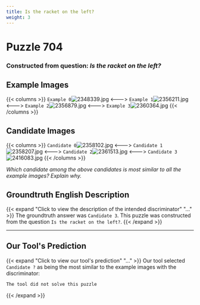 ```yaml
---
title: Is the racket on the left?
weight: 3
---
```


# Puzzle 704
### Constructed from question: _Is the racket on the left?_


## Example Images
{{< columns >}}
`Example 0`![2348339.jpg](/gqa_images/2348339.jpg)
<--->
`Example 1`![2356211.jpg](/gqa_images/2356211.jpg)
<--->
`Example 2`![2356879.jpg](/gqa_images/2356879.jpg)
<--->
`Example 3`![2360364.jpg](/gqa_images/2360364.jpg)
{{< /columns >}}

## Candidate Images
{{< columns >}}
`Candidate 0`![2358102.jpg](/gqa_images/2358102.jpg)
<--->
`Candidate 1`![2358207.jpg](/gqa_images/2358207.jpg)
<--->
`Candidate 2`![2361513.jpg](/gqa_images/2361513.jpg)
<--->
`Candidate 3`![2416083.jpg](/gqa_images/2416083.jpg)
{{< /columns >}}

*Which candidate among the above candidates is most similar to all the example images? Explain why.*

## Groundtruth English Description

{{< expand "Click to view the description of the intended discriminator" "..." >}}
The groundtruth answer was `Candidate 3`. This puzzle was constructed from the question `Is the racket on the left?`.
{{< /expand >}}

---

## Our Tool's Prediction

{{< expand "Click to view our tool's prediction" "..." >}}
Our tool selected `Candidate ?` as being the most similar to the example images with the discriminator:
```plaintext
The tool did not solve this puzzle
```
{{< /expand >}}
